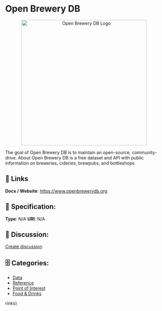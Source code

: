 # Open Brewery DB
<p align="center">
    <img width="400" src="https://raw.githubusercontent.com/apis-list/apis-list/main/apis/open-brewery-db/logo_256x256.png" alt="Open Brewery DB Logo"/>
</p>

The goal of Open Brewery DB is to maintain an open-source, community-drive. About Open Brewery DB is a free dataset and API with public information on breweries, cideries, brewpubs, and bottleshops

##  🔗 Links
**Docs / Website**: https://www.openbrewerydb.org

## 🧬 Specification:
**Type**: N/A
**URI**: N/A

## 💬 Discussion:
[Create discussion](https://github.com/apis-list/apis-list/discussions/new)

## 🗄️ Categories:
- [Data](https://github.com/apis-list/apis-list#data)
- [Reference](https://github.com/apis-list/apis-list#reference)
- [Point of Interest](https://github.com/apis-list/apis-list#point-of-interest)
- [Food & Drinks](https://github.com/apis-list/apis-list#food-and-drinks)



rinks)








